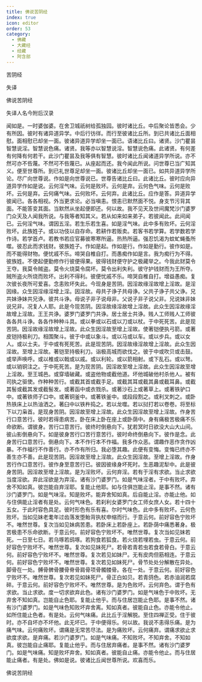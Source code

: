 ```yaml
---
title: 佛说苦阴经
index: true
icon: editor
order: 53
category:
  - 佛藏
  - 大藏经
  - 经藏
  - 阿含部
---
```


  苦阴经  

失译  

佛说苦阴经  

失译人名今附后汉录  

闻如是。一时婆伽婆。在舍卫城祇树给孤独园。彼时诸比丘。中后聚论皆悉会。少有所因。彼时有诸异道异学。中后行彷徉。而行至彼诸比丘所。到已共诸比丘面相慰。面相慰已却坐一面。彼诸异道异学却坐一面已。语诸比丘曰。诸贤。沙门瞿昙智慧说淫。智慧说色痛。诸贤。我等亦以智慧说淫。智慧说色痛。此诸贤。有何差有何降有何若干。此沙门瞿昙及我等俱有智慧。彼时诸比丘闻诸道异学所说。亦不然可亦不呰蔑。不然可不呰蔑已。从座起而还。我今闻此所说。问世尊已当广知其义。便至世尊所。到已礼世尊足却坐一面。彼诸比丘却坐一面已。如共异道异学所论。尽广向世尊说。作如是向世尊说已。世尊告诸比丘曰。此诸比丘。彼时应向异道异学作如是说。云何淫气味。云何是败坏。云何是弃。云何色气味。云何是败坏。云何是弃。云何痛气味。云何败坏。云何弃。此诸比丘。应作是答。异道异学彼闻已。各各相视。外当更求论。必当嗔恚。恨恚已默然面不悦。身支节污背其面。不能答变其面。当默然从坐起便即还。何以故。我不见天及世间魔梵沙门婆罗门众天及人闻我所说。与我等者知其义。若从如来如来弟子。若彼闻此。此间闻已。云何淫气味。谓因五淫。若生乐若生喜。如是淫气味。此中多有败坏。云何淫败坏。此族姓子。或以功伎以自存命。若耕作若贩卖。若客书若学算。若学数若学作诗。若学首卢。若教书若应官募彼寒寒所逼。热热所逼。强忍饥渴为蚊虻蝇蚤所噬。彼忍此而求钱财。彼族姓子。作如是起。作如是行。作如是勤行。彼作如是。而不能得财物。便忧戚不乐。啼哭自椎自打。而愚痴作如是言。我为痴行为不得。彼族姓。不使起便勤修作行彼便得果。彼得钱财便守护之极藏举之。今我此财莫令王夺。我莫令贼盗。莫令火烧莫令腐坏。莫令出利失利。彼守护钱财而为王所夺。贼所盗火所烧而败坏。出利不得利。彼便忧戚不乐。啼哭自椎自打。增益愚痴。复次彼长夜所可爱喜。念恚败坏失此。今现身是苦阴。因淫故缘淫故增上淫故。是淫因缘。众生因淫缘淫增上淫。因淫故。母共子诤子共母诤。父共子诤子共父诤。兄共妹诤妹共兄诤。彼共斗诤。母说子非子说母非。父说子非子说父非。兄说妹非妹说兄非。况复人人耶。此是今现苦阴。因淫故缘淫故增上淫故。此众生因淫故缘淫故增上淫故。王王共诤。婆罗门婆罗门共诤。居士居士共诤。贱人工师贱人工师彼各各共斗诤。各各作种种斗具。或以拳或以石或以刀或以杖。于中死死苦。此是现苦阴。因淫故缘淫故增上淫故。此众生因淫故至增上淫故。使著铠便执弓箭。或著皮铠持极利刀。相围聚斗。彼于中或以象斗。或以马或以车。或以步兵。或以女人。或以士夫。于中或有死死苦。此是现苦阴。因淫故缘淫故增上淫故。此众生因淫故。至增上淫故。著铠至持极利刀。诣极高城而欲伐之。彼于中或吹贝或击鼓。或举声唤呼。或以椎或以戟或以戚。或以利轮。或以箭相射。或下乱石。或以弩。或以销铜注之。于中死死苦。是为现苦阴。因淫故至增上淫故。此众生因淫故至增上淫故。至王城邑。或穿墙破藏。或盗他物或截他道。坏他城破他村杀他人。被有司执之驱使。作种种苦行。或截其首或截手足。或截其耳或截其鼻或截耳鼻。或截其髻或截其发或截髻发。或著函中或衣戮杀。或著沙石上或著草上。或著铁驴口中。或著铁师子口中。或著铜釜中。或著铁釜中。或段段割之。或利叉刺之。或卧热铁床上以热油洒之。著臼中以铁杵捣之。若以龙噬。若以挝打若以卷卷。将至标下以刀枭首。是现身苦阴。因淫故至增上淫故。此众生因淫故至增上淫故。作身苦行口意苦行。彼时若得患病苦。卧在床上卧在座上或卧荫中。身有痛极苦极痛不乐命欲断。谓彼身。苦行口意苦行。彼终时倒悬向下。犹若冥时日欲没大山大山间。彼山影倒悬向下。如是彼身苦行口苦行意苦行。彼时命终倒悬向下。彼作是念。此身苦行口意苦行。倒悬向下。本不作行本不作福。我多作众恶。谓趣作恶作贪作凶暴。不作福行不作善行。亦不作有所归。我必堕其趣。此便有变悔。变悔已终亦不善生亦不善。此是现苦阴。因淫故至增上淫故。此众生因淫故。至增上淫故。作身苦行作口意苦行。彼作身至意苦行已。彼因彼缘身坏死时。生恶趣泥犁中。此是彼身苦阴。因淫故至增上淫故。是为淫败坏。云何弃淫。若有于淫有求欲。当止求欲当度淫欲。弃此淫欲是为弃淫。诸有沙门婆罗门。如是气味淫者。于中有败坏。弃舍不知如真。彼岂能自弃淫耶。复能止他耶。如与住俱岂能止淫。是事不然。诸有沙门婆罗门。如是气味淫。知是败坏。能弃舍知如真。后自能止淫。亦能止他。如与住俱能止淫者有是处。云何气味色。若刹利女婆罗门女工师女庶人女。若十四十五女。于此时容色具足。彼时形色有乐有喜。尔时气味色。此中多有败坏。云何色败坏。当如见妹老耄年过齿落发堕鲐背执杖申缩而行。于意云何。前好容色宁败坏不。唯然世尊。复次当如见妹病苦患。若卧床上若卧座上。若卧荫中痛悉著身。极苦极患不乐命欲断。于意云何。前好容色宁败坏不。唯然世尊。复次当如见妹若死。一日至七日。若乌啄若鸱啄。若狗食若狐食。若火烧若埋若虫。于意云何。前好容色宁败坏不。唯然世尊。复次如见妹死尸。若骨若青若虫若食若骨白。于意云何。前好容色宁败坏不。唯然世尊。复次若见如妹尸。无有皮肉但筋相连。于意云何。前好容色宁败坏不。唯然世尊。复次若见如妹死尸。骨节处处分解散在异处。脚骨在一处。髆骨髀骨腰骨脊骨肩骨项骨髑髅骨。各在一处。于意云何。前好容色宁败坏不。唯然世尊。复次若见如妹死尸。骨正白如贝。若青鸽色。若赤油润若腐碎。于意云何。前好容色宁败坏不。唯然世尊。是为色败坏。云何弃色。谓于色有求欲。当止求欲。度一切求欲弃此色。诸有沙门婆罗门。如是气味色于中败坏。无弃舍不知如真。岂能自止色耶。复能止他乎。而与住居岂能止色耶。是事不然。诸有沙门婆罗门。如是气味色知败坏弃舍离。知如真者。彼能自止色。亦能令他止。如所住能止色者。有是处。云何气味痛。此比丘于淫解脱。至住四禅正受。住于彼时。亦不自坏亦不坏他。此无坏已。于中便得乐。何以故。我说不恚得乐痛。是为痛气味。云何痛败坏。谓痛是无常苦尽法。是为痛败坏。云何痛弃。谓痛求欲止求欲度求欲。是弃痛。若沙门婆罗门。如是气味痛。不知败坏。不知弃舍。不知如真。彼岂能自止痛耶。复能止他乎。而与住居弃痛者。是事不然。诸有沙门婆罗门。如是气味痛。知是败坏弃舍。知如真者。彼能自止痛。亦能令他止。而与住居能止痛者。有是处。佛如是说。彼诸比丘闻世尊所说。欢喜而乐。  

佛说苦阴经  
